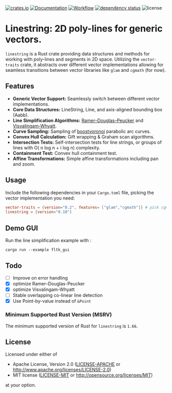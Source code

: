 [![crates.io](https://img.shields.io/crates/v/linestring.svg)](https://crates.io/crates/linestring)
[![Documentation](https://docs.rs/linestring/badge.svg)](https://docs.rs/linestring)
[![Workflow](https://github.com/eadf/linestring.rs/workflows/Rust/badge.svg)](https://github.com/eadf/linestring.rs/workflows/Rust/badge.svg)
[![dependency status](https://deps.rs/crate/linestring/0.10.1/status.svg)](https://deps.rs/crate/linestring/0.10.1)
![license](https://img.shields.io/crates/l/linestring)

# Linestring: 2D poly-lines for generic vectors.

`linestring` is a Rust crate providing data structures and methods for working with poly-lines and segments in 2D space.
Utilizing the `vector-traits` crate, it abstracts over different vector implementations allowing for seamless
transitions between vector libraries like `glam` and `cgmath` (for now).

## Features

- **Generic Vector Support:** Seamlessly switch between different vector implementations.
- **Core Data Structures:** LineString, Line, and axis-aligned bounding box (Aabb).
- **Line Simplification Algorithms:** [Ramer–Douglas–Peucker](https://en.wikipedia.org/wiki/Ramer–Douglas–Peucker_algorithm) and [Visvalingam-Whyatt](https://en.wikipedia.org/wiki/Visvalingam–Whyatt_algorithm).
- **Curve Sampling:** Sampling of [boostvoronoi](https://github.com/eadf/boostvoronoi.rs) parabolic arc curves.
- **Convex Hull Calculation:** Gift wrapping & Graham scan algorithms.
- **Intersection Tests:** Self-intersection tests for line strings, or groups of lines with O( n log n + i log n) complexity.
- **Containment Test:** Convex hull containment test.
- **Affine Transformations:** Simple affine transformations including pan and zoom.

## Usage

Include the following dependencies in your `Cargo.toml` file, picking the vector implementation you need:
```toml
vector-traits = {version="0.2", features= ["glam","cgmath"]} # pick cgmath or glam, whatever you need
linestring = {version="0.10"}
```

## Demo GUI
Run the line simplification example with :
```shell
cargo run --example fltk_gui
```

## Todo
- [ ] Improve on error handling
- [x] optimize Ramer–Douglas-Peucker
- [x] optimize Visvalingam-Whyatt
- [ ] Stable overlapping co-linear line detection
- [x] Use Point-by-value instead of `&Point`

### Minimum Supported Rust Version (MSRV)

The minimum supported version of Rust for `linestring` is `1.66`.

## License

Licensed under either of

* Apache License, Version 2.0 ([LICENSE-APACHE](LICENSE-APACHE)
  or http://www.apache.org/licenses/LICENSE-2.0)
* MIT license ([LICENSE-MIT](LICENSE-MIT)
  or http://opensource.org/licenses/MIT)

at your option.
